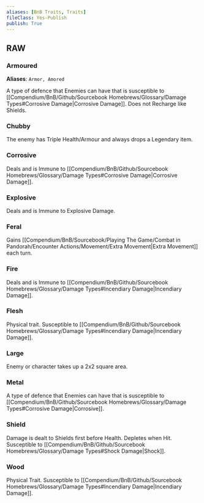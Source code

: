 ```yaml
---
aliases: [BnB Traits, Traits]
fileClass: Yes-Publish
publish: True
---
```


## RAW

### Armoured
**Aliases**: `Armor, Amored`

A type of defence that Enemies can have that is susceptible to [[Compendium/BnB/Github/Sourcebook Homebrews/Glossary/Damage Types#Corrosive Damage|Corrosive Damage]]. Does not Recharge like Shields.

### Chubby

The enemy has Triple Health/Armour and always drops a Legendary item.

### Corrosive

Deals and is Immune to [[Compendium/BnB/Github/Sourcebook Homebrews/Glossary/Damage Types#Corrosive Damage|Corrosive Damage]].

### Explosive

Deals and is Immune to Explosive Damage.

### Feral

Gains [[Compendium/BnB/Sourcebook/Playing The Game/Combat in Pandorah/Encounter Actions/Movement/Extra Movement|Extra Movement]] each turn.

### Fire

Deals and is Immune to [[Compendium/BnB/Github/Sourcebook Homebrews/Glossary/Damage Types#Incendiary Damage|Incendiary Damage]].

### Flesh

Physical trait. Susceptible to [[Compendium/BnB/Github/Sourcebook Homebrews/Glossary/Damage Types#Incendiary Damage|Incendiary Damage]].

### Large

Enemy or character takes up a 2x2 square area.

### Metal

A type of defence that Enemies can have that is susceptible to [[Compendium/BnB/Github/Sourcebook Homebrews/Glossary/Damage Types#Corrosive Damage|Corrosive]].

### Shield

Damage is dealt to Shields first before Health. 
Depletes when Hit. 
Susceptible to [[Compendium/BnB/Github/Sourcebook Homebrews/Glossary/Damage Types#Shock Damage|Shock]].

### Wood

Physical Trait. Susceptible to [[Compendium/BnB/Github/Sourcebook Homebrews/Glossary/Damage Types#Incendiary Damage|Incendiary Damage]].